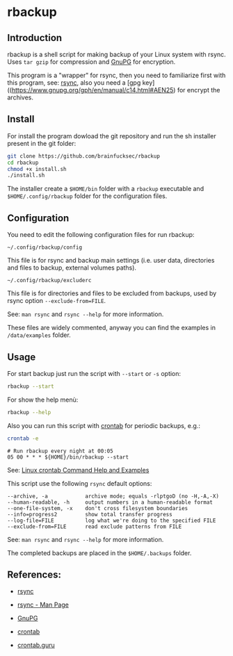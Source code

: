 # rbackup

## Introduction

rbackup is a shell script for making backup of your Linux system with rsync.
Uses `tar gzip` for compression and [GnuPG](https://gnupg.org) for encryption.

This program is a "wrapper" for rsync, then you need to familiarize first with this program, see: [rsync](https://rsync.samba.org), also you need a [gpg key]((https://www.gnupg.org/gph/en/manual/c14.html#AEN25) for encrypt the archives.

## Install

For install the program dowload the git repository and run the sh installer present in the git folder:

```bash
git clone https://github.com/brainfucksec/rbackup
cd rbackup
chmod +x install.sh
./install.sh
```

The installer create a `$HOME/bin` folder with a `rbackup` executable and `$HOME/.config/rbackup` folder for the configuration files.

## Configuration

You need to edit the following configuration files for run rbackup:

`~/.config/rbackup/config`

This file is for rsync and backup main settings (i.e. user data, directories and files to backup, external volumes paths).

`~/.config/rbackup/excluderc`

This file is for directories and files to be excluded from backups, used by rsync option `--exclude-from=FILE`.

See: `man rsync` and `rsync --help` for more information.

These files are widely commented, anyway you can find the examples in `/data/examples` folder.

## Usage

For start backup just run the script with `--start` or `-s` option:

```bash
rbackup --start
```

For show the help menù:

```bash
rbackup --help
```

Also you can run this script with [crontab](https://www.pantz.org/software/cron/croninfo.html) for periodic backups, e.g.:

```bash
crontab -e
```

```
# Run rbackup every night at 00:05
05 00 * * * ${HOME}/bin/rbackup --start
```

See: [Linux crontab Command Help and Examples](https://www.computerhope.com/unix/ucrontab.htm)

This script use the following `rsync` default options:

```
--archive, -a            archive mode; equals -rlptgoD (no -H,-A,-X)
--human-readable, -h     output numbers in a human-readable format
--one-file-system, -x    don't cross filesystem boundaries
--info=progress2         show total transfer progress
--log-file=FILE          log what we're doing to the specified FILE
--exclude-from=FILE      read exclude patterns from FILE
```

See: `man rsync` and `rsync --help` for more information.

The completed backups are placed in the `$HOME/.backups` folder.

## References:

* [rsync](https://rsync.samba.org)

* [rsync - Man Page](https://download.samba.org/pub/rsync/rsync.1)

* [GnuPG](https://gnupg.org/)

* [crontab](https://www.pantz.org/software/cron/croninfo.html)

* [crontab.guru](https://crontab.guru/)
